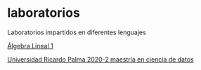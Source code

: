 # laboratorios
Laboratorios impartidos en diferentes lenguajes

[Álgebra Lineal 1](https://github.com/palmoreck/talleres/tree/algebra-lineal-1)

[Universidad Ricardo Palma 2020-2 maestría en ciencia de datos](https://github.com/palmoreck/talleres/tree/URP_2020_2)

